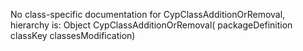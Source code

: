 No class-specific documentation for CypClassAdditionOrRemoval, hierarchy is: 
Object
  CypClassAdditionOrRemoval( packageDefinition classKey classesModification)
